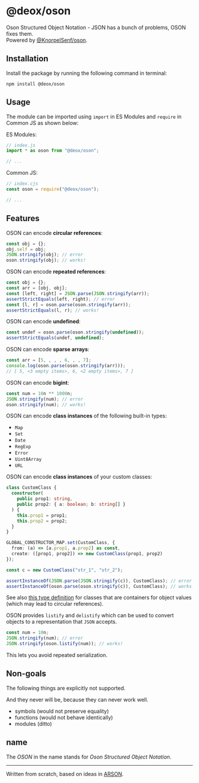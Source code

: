 # @deox/oson

Oson Structured Object Notation - JSON has a bunch of problems, OSON fixes them.  
Powered by [@KnorpelSenf/oson](https://github.com/KnorpelSenf/oson).

## Installation

Install the package by running the following command in terminal:

```shell
npm install @deox/oson
```

## Usage

The module can be imported using `import` in ES Modules and `require` in Common JS as shown below:

ES Modules:

```js
// index.js
import * as oson from "@deox/oson";

// ...
```

Common JS:

```cjs
// index.cjs
const oson = require("@deox/oson");

// ...
```

## Features

OSON can encode **circular references**:

```js
const obj = {};
obj.self = obj;
JSON.stringify(obj); // error
oson.stringify(obj); // works!
```

OSON can encode **repeated references**:

```js
const obj = {};
const arr = [obj, obj];
const [left, right] = JSON.parse(JSON.stringify(arr));
assertStrictEquals(left, right); // error
const [l, r] = oson.parse(oson.stringify(arr));
assertStrictEquals(l, r); // works!
```

OSON can encode **undefined**:

```js
const undef = oson.parse(oson.stringify(undefined));
assertStrictEquals(undef, undefined);
```

OSON can encode **sparse arrays**:

```js
const arr = [5, , , , 6, , , 7];
console.log(oson.parse(oson.stringify(arr)));
// [ 5, <3 empty items>, 6, <2 empty items>, 7 ]
```

OSON can encode **bigint**:

```js
const num = 10n ** 1000n;
JSON.stringify(num); // error
oson.stringify(num); // works!
```

OSON can encode **class instances** of the following built-in types:

- `Map`
- `Set`
- `Date`
- `RegExp`
- `Error`
- `Uint8Array`
- `URL`

OSON can encode **class instances** of your custom classes:

```ts
class CustomClass {
  constructor(
    public prop1: string,
    public prop2: { a: boolean; b: string[] }
  ) {
    this.prop1 = prop1;
    this.prop2 = prop2;
  }
}

GLOBAL_CONSTRUCTOR_MAP.set(CustomClass, {
  from: (a) => [a.prop1, a.prop2] as const,
  create: ([prop1, prop2]) => new CustomClass(prop1, prop2)
});

const c = new CustomClass("str_1", "str_2");

assertInstanceOf(JSON.parse(JSON.stringify(c)), CustomClass); // error
assertInstanceOf(oson.parse(oson.stringify(c)), CustomClass); // works!
```

See also [this type definition](https://deno.land/x/oson/mod.ts?s=BucketContructor) for classes that are containers for object values (which may lead to circular references).

OSON provides `listify` and `delistify` which can be used to convert objects to a representation that `JSON` accepts.

```ts
const num = 10n;
JSON.stringify(num); // error
JSON.stringify(oson.listify(num)); // works!
```

This lets you avoid repeated serialization.

## Non-goals

The following things are explicitly not supported.

And they never will be, because they can never work well.

- symbols (would not preserve equality)
- functions (would not behave identically)
- modules (ditto)

## name

The _OSON_ in the name stands for _Oson Structured Object Notation_.

---

Written from scratch, based on ideas in [ARSON](https://github.com/benjamn/arson).

